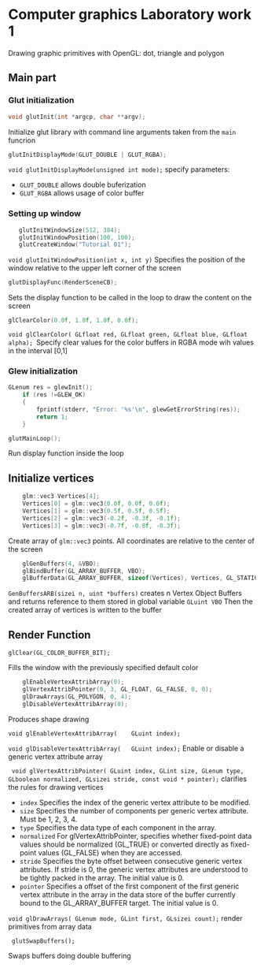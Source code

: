 # Computer graphics Laboratory work 1
Drawing graphic primitives with OpenGL: dot, triangle and polygon
## Main part
### Glut initialization 
```c++
void glutInit(int *argcp, char **argv);
```
Initialize glut library with command line arguments taken from the `main` funcrion
```c++
glutInitDisplayMode(GLUT_DOUBLE | GLUT_RGBA);
```
`void glutInitDisplayMode(unsigned int mode);` specify parameters:
- `GLUT_DOUBLE` allows double buferization
- `GLUT_RGBA` allows usage of color buffer
### Setting up window
```c++
   glutInitWindowSize(512, 384);
   glutInitWindowPosition(100, 100);
   glutCreateWindow("Tutorial 01");
```
`void glutInitWindowPosition(int x, int y)` Specifies the position of the window relative to the upper left corner of the screen

```c++
glutDisplayFunc(RenderSceneCB);
```
Sets the display function to be called in the loop to draw the content on the screen
```c++
glClearColor(0.0f, 1.0f, 1.0f, 0.0f);
```
`void glClearColor(	GLfloat red,
GLfloat green,
GLfloat blue,
GLfloat alpha);
`Specify clear values for the color buffers in RGBA mode wih values in the interval [0,1]
### Glew initialization
```c++
GLenum res = glewInit();
    if (res !=GLEW_OK)
    {
        fprintf(stderr, "Error: '%s'\n", glewGetErrorString(res));
        return 1;
    }
```
```c++
glutMainLoop();
```
Run display function inside the loop
</br>


## Initialize vertices
```c++
    glm::vec3 Vertices[4];
    Vertices[0] = glm::vec3(0.0f, 0.0f, 0.0f);
    Vertices[1] = glm::vec3(0.5f, 0.5f, 0.5f);
    Vertices[2] = glm::vec3(-0.2f, -0.3f, -0.1f);
    Vertices[3] = glm::vec3(-0.7f, -0.8f, -0.3f);
```
Create array of `glm::vec3` points. All coordinates are relative to the center of the screen
```c++
    glGenBuffers(4, &VBO);
    glBindBuffer(GL_ARRAY_BUFFER, VBO);
    glBufferData(GL_ARRAY_BUFFER, sizeof(Vertices), Vertices, GL_STATIC_DRAW);
```
`GenBuffersARB(sizei n, uint *buffers)` creates n Vertex Object Buffers and returns reference to them stored in global variable `GLuint VBO`
 Then the created array of vertices is written to the buffer   
## Render Function
```с++
glClear(GL_COLOR_BUFFER_BIT);
```
Fills the window with the previously specified default color
```c++
    glEnableVertexAttribArray(0);
    glVertexAttribPointer(0, 3, GL_FLOAT, GL_FALSE, 0, 0);
    glDrawArrays(GL_POLYGON, 0, 4); 
    glDisableVertexAttribArray(0);
```
Produces shape drawing

`void glEnableVertexAttribArray(	GLuint index);`

`void glDisableVertexAttribArray(	GLuint index);`  Enable or disable a generic vertex attribute array

`
void glVertexAttribPointer(	GLuint index,
 	GLint size,
 	GLenum type,
 	GLboolean normalized,
 	GLsizei stride,
 	const void * pointer);` clarifies the rules for drawing vertices
- `index` Specifies the index of the generic vertex attribute to be modified.
- `size` Specifies the number of components per generic vertex attribute. Must be 1, 2, 3, 4.
- `type` Specifies the data type of each component in the array.
- `normalized` For glVertexAttribPointer, specifies whether fixed-point data values should be normalized (GL_TRUE) or converted directly as fixed-point values (GL_FALSE) when they are accessed.
- `stride` Specifies the byte offset between consecutive generic vertex attributes. If stride is 0, the generic vertex attributes are understood to be tightly packed in the array. The initial value is 0.
- `pointer` Specifies a offset of the first component of the first generic vertex attribute in the array in the data store of the buffer currently bound to the GL_ARRAY_BUFFER target. The initial value is 0.


`void glDrawArrays(	GLenum mode,
 	GLint first,
 	GLsizei count);` render primitives from array data

```с++
 glutSwapBuffers();
```
Swaps buffers doing double buffering
